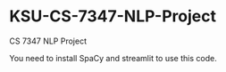 # KSU-CS-7347-NLP-Project
CS 7347 NLP Project

You need to install SpaCy and streamlit to use this code.